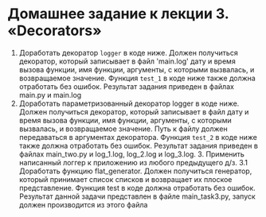 # Домашнее задание к лекции 3. «Decorators»
1. Доработать декоратор `logger` в коде ниже. Должен получиться декоратор, который записывает в файл 'main.log' дату и время вызова функции, имя функции, аргументы, с которыми вызвалась, и возвращаемое значение. Функция `test_1` в коде ниже также должна отработать без ошибок. Результат задания приведен в файлах main.py и main.log
2. Доработать параметризованный декоратор logger в коде ниже. Должен получиться декоратор, который записывает в файл дату и время вызова функции, имя функции, аргументы, с которыми вызвалась, и возвращаемое значение. Путь к файлу должен передаваться в аргументах декоратора. Функция `test_2` в коде ниже также должна отработать без ошибок. Результат задания приведен в файлах main_two.py и log_1.log, log_2.log и log_3.log.
   3. Применить написанный логгер к приложению из любого предыдущего д/з. 
   3.1 Доработать функцию flat_generator. Должен получиться генератор, который принимает список списков и возвращает их плоское представление. Функция test в коде должна отработать без ошибок. Результат данной задачи представлен в файле main_task3.py, запуск должен производится из этого файла